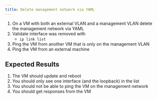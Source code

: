 ```yaml
---
title: Delete management network via YAML
---
```

1. On a VM with both an external VLAN and a management VLAN delete the management network via YAML
1. Validate interface was removed with
    - `ip link list`
1. Ping the VM from another VM that is only on the management VLAN
1. Ping the VM from an external machine

## Expected Results
1. The VM should update and reboot
1. You should only see one interface (and the loopback) in the list
1. You should not be able to ping the VM on the management network
1. You should get responses from the VM